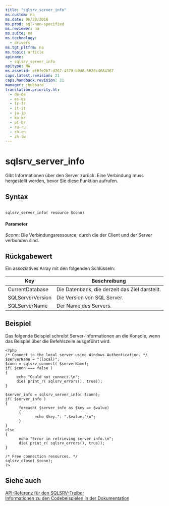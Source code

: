 ```yaml
---
title: "sqlsrv_server_info"
ms.custom: na
ms.date: 06/28/2016
ms.prod: sql-non-specified
ms.reviewer: na
ms.suite: na
ms.technology: 
  - drivers
ms.tgt_pltfrm: na
ms.topic: article
apiname: 
  - sqlsrv_server_info
apitype: NA
ms.assetid: ef6fe2b7-d267-4379-b948-5626c4684367
caps.latest.revision: 21
caps.handback.revision: 21
manager: jhubbard
translation.priority.ht: 
  - de-de
  - es-es
  - fr-fr
  - it-it
  - ja-jp
  - ko-kr
  - pt-br
  - ru-ru
  - zh-cn
  - zh-tw
---
```

# sqlsrv_server_info
Gibt Informationen über den Server zurück. Eine Verbindung muss hergestellt werden, bevor Sie diese Funktion aufrufen.  
  
## Syntax  
  
```  
  
sqlsrv_server_info( resource $conn)  
```  
  
#### Parameter  
*$conn*: Die Verbindungsressource, durch die der Client und der Server verbunden sind.  
  
## Rückgabewert  
Ein assoziatives Array mit den folgenden Schlüsseln:  
  
|Key|Beschreibung|  
|-------|---------------|  
|CurrentDatabase|Die Datenbank, die derzeit das Ziel darstellt.|  
|SQLServerVersion|Die Version von SQL Server.|  
|SQLServerName|Der Name des Servers.|  
  
## Beispiel  
Das folgende Beispiel schreibt Server-Informationen an die Konsole, wenn das Beispiel über die Befehlszeile ausgeführt wird.  
  
```  
<?php  
/* Connect to the local server using Windows Authentication. */  
$serverName = "(local)";  
$conn = sqlsrv_connect( $serverName);  
if( $conn === false )  
{  
     echo "Could not connect.\n";  
     die( print_r( sqlsrv_errors(), true));  
}  
  
$server_info = sqlsrv_server_info( $conn);  
if( $server_info )  
{  
      foreach( $server_info as $key => $value)  
      {  
             echo $key.": ".$value."\n";  
      }  
}  
else  
{  
      echo "Error in retrieving server info.\n";  
      die( print_r( sqlsrv_errors(), true));  
}  
  
/* Free connection resources. */  
sqlsrv_close( $conn);  
?>  
```  
  
## Siehe auch  
[API-Referenz für den SQLSRV-Treiber](../content/SQLSRV-Driver-API-Reference.md)  
[Informationen zu den Codebeispielen in der Dokumentation](../content/About-Code-Examples-in-the-Documentation.md)  
  
